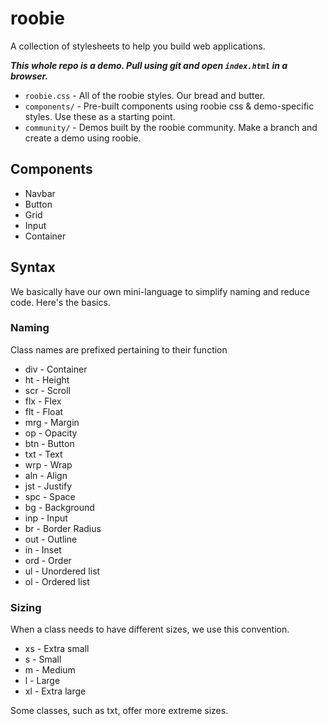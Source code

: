 # roobie

A collection of stylesheets to help you build web applications.

***This whole repo is a demo.  Pull using git and open ```index.html``` in a browser.***

- ```roobie.css``` - All of the roobie styles.  Our bread and butter.
- ```components/``` - Pre-built components using roobie css & demo-specific styles.  Use these as a starting point.
- ```community/``` - Demos built by the roobie community.  Make a branch and create a demo using roobie.

## Components

- Navbar
- Button
- Grid
- Input
- Container

## Syntax

We basically have our own mini-language to simplify naming and reduce code.  Here's the basics.

### Naming

Class names are prefixed pertaining to their function

- div - Container
- ht - Height
- scr - Scroll
- flx - Flex
- flt - Float
- mrg - Margin
- op - Opacity
- btn - Button
- txt - Text
- wrp - Wrap
- aln - Align
- jst - Justify
- spc - Space
- bg - Background
- inp - Input
- br - Border Radius
- out - Outline
- in - Inset
- ord - Order
- ul - Unordered list
- ol - Ordered list

### Sizing

When a class needs to have different sizes, we use this convention. 

- xs - Extra small
- s - Small
- m - Medium
- l - Large
- xl - Extra large

Some classes, such as txt, offer more extreme sizes.
